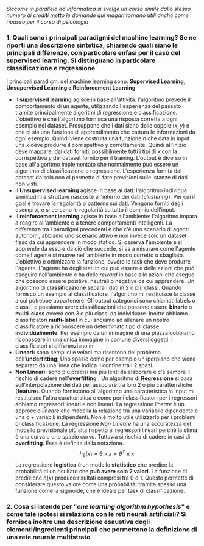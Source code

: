 *Siccome in parallelo ad informatica si svolge un corso simile dallo stesso numero di crediti metto le domande qui magari tornano utili anche come ripasso per il corso di psicologia*

### 1. Quali sono i principali paradigmi del machine learning? Se ne riporti una descrizione sintetica, chiarendo quali siano le principali differenze, con particolare enfasi per il caso del supervised learning. Si distinguano in particolare classificazione e regressione

I principali paradigmi del machine learning sono: **Supervised Learning, Unsupervised Learning e Reinforcement Learning**
- Il **supervised learning** agisce in base all'attività: l'algoritmo prevede il comportamento di un agente, utilizzando l'esperienza del passato tramite principalmente algoritmi di regressione e classificazione. L'obiettivo è che l'algoritmo fornisca una risposta corretta a ogni esempio nel dataset.
	Presuppone che i dati siano delle coppie $(x,y)$ e che ci sia una funzione di apprendimento che cattura le informazioni da ogni esempio. Quindi viene costruita una funzione $h$ che data in input una $x$ deve produrre il corrispettivo $y$ correttamente. Quindi all'inizio deve mappare, dai dati forniti, possibilmente tutti i tipi di $x$ con la corrispettiva $y$ del dataset fornito per il training. L'output è diverso in base all'algoritmo implementato che normalmente può essere un algoritmo di classificazione o regressione. L'esperienza fornita dal dataset da sola non ci permette di fare previsioni sulle istanze di dati non visti.
- Il **Unsupervised learning** agisce in base ai dati: l'algoritmo individua similitudini e strutture nascoste all'interno dei dati (*clustering*). Per cui il goal è trovare la regolarità o patterns sui dati. Vengono forniti degli esempi $x$, e si cercano le regolarità su tutto il dominio dell'input.
- Il **reinforcement learning** agisce in base all'ambiente: l'algoritmo impara a reagire all'ambiente e a tenere comportamenti intelligenti. La differenza tra i paradigmi precedenti è che c'è uno scenario di agenti autonomi, abbiamo uno scenario attivo e non invece solo un dataset fisso da cui apprendere in modo statico. Si osserva l'ambiente e si apprende da esso e da ciò che succede, si va a misurare come l'agente come l'agente si muove nell'ambiente in modo corretto o sbagliato. L'obiettivo è ottimizzare la funzione, ovvero le task che deve produrre l'agente. L'agente ha degli stati in cui può essere e delle azioni che può eseguire nell'ambiente e ha delle *reward* in base alle azioni che esegue che possono essere positive, neutrali o negative da cui apprendere.
Un algoritmo di **classificazione** separa i dati in 2 o più classi. Quando fornisco un esempio al classificatore, l'algoritmo mi restituisce la classe a cui potrebbe appartenere. Gli output categorici sono chiamati labels o classi , e possiamo avere classificazioni che possono essere **binarie** o **multi-class** ovvero con 3 o più classi da individuare. Inoltre abbiamo classificatori **multi-label** in cui andiamo ad allenare un nostro classificatore a riconoscere un determinato tipo di classe **individualmente**. Per esempio da un immagine di una piazza dobbiamo riconoscere in una unica immagine in comune diversi oggetti.
I classificatori si differenziano in:
- **Lineari:** sono semplici e veloci ma risentono del problema dell'**underfitting**;
	Uno spazio come per esempio un iperpiano che viene separato da una linea che indica il confine tra i 2 spazi.
- **Non Lineari:** sono più precisi ma più lenti da elaborare e c'è sempre il rischio di cadere nell'**overfitting** ;
Un algoritmo di **Regressione** si basa sull'interpolazione dei dati per associare tra loro 2 o più caratteristiche (**feature**). Quando forniscono all'algoritmo una caratteristica in input mi restituisce l'altra caratteristica e come per i classificatori per i regressori abbiamo regressori lineari e non lineari.
La regressione *lineare* è un approccio *lineare* che modella la relazione tra una variabile dipendente e una o + variabili indipendenti. Non è molto utile utilizzarlo per i problemi di classificazione.
La regressione *Non Lineare* ha una accuratezza del modello previsionale più alta rispetto ai regressori lineari perchè la stima è una curva o uno spazio curvo. Tuttavia si rischia di cadere in casi di **overfitting**.
Essa è definita dalla notazione.
$$
h_\theta(x) = \theta \times x = \theta^T \times x
$$
La regressione **logistica** è un modello **statistico** che predice la probabilità di un risultato che **può avere solo 2 valori**. La funzione di predizione $h(x)$ produce risultati compresi tra 0 e 1. Questo permette di considerare questo valore come una probabilità, tramite spesso una funzione come la sigmoide, che è ideale per task di classificazione.
### 2. Cosa si intende per "*one learning algorithm hypothesis*" e come tale ipotesi si relaziona con le reti neurali artificiali? Si fornisca inoltre una descrizione esaustiva degli elementi/ingredienti principali che permettono la definizione di una rete neurale multistrato

